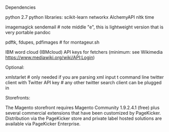 Dependencies

python 2.7
python libraries: 
scikit-learn
networkx
AlchemyAPI
nltk
time

imagemagick
sendemail # note middle "e", this is lightweight version that is very portable
pandoc

pdftk, fdupes, pdfimages # for montageur.sh

IBM word cloud (IBMcloud)
API keys for fetchers (minimum: see Wikimedia https://www.mediawiki.org/wiki/API:Login)

Optional:

xmlstarlet # only needed if you are parsing xml input
t command line twitter client with Twitter API key # any other twitter search client can be plugged in

Storefronts:

The Magento storefront requires Magento Community 1.9.2.4.1 (free) plus several commercial extensions that have been customized by PageKicker.  Distribution via the PageKicker store and private label hosted solutions are available via PageKicker Enterprise.
 
